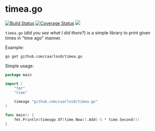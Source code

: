 # timea.go

[![Build Status](https://img.shields.io/github/workflow/status/caarlos0/timea.go/build?style=for-the-badge)](https://github.com/caarlos0/timea.go/actions?workflow=build)
[![Coverage Status](https://img.shields.io/codecov/c/gh/caarlos0/timea.go.svg?logo=codecov&style=for-the-badge)](https://codecov.io/gh/caarlos0/timea.go)
[![](http://img.shields.io/badge/godoc-reference-5272B4.svg?style=for-the-badge)](https://pkg.go.dev/github.com/caarlos0/timea.go)


`timea.go` (_did you see what I did there?_) is a simple library to print given times in "time ago" manner.

Example:

```sh
go get github.com/caarlos0/timea.go
```

Simple usage:

```go
package main

import (
	"fmt"
	"time"

	timeago "github.com/caarlos0/timea.go"
)

func main() {
	fmt.Println(timeago.Of(time.Now().Add(-5 * time.Second)))
}
```
